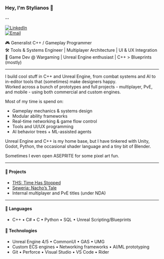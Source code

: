 ### Hey, I'm Stylianos 👋

--

[![LinkedIn](https://img.shields.io/badge/LinkedIn-0077B5?logo=linkedin&logoColor=white)](https://www.linkedin.com/in/stylianos-maimaris-989450217/)  
[![Email](https://img.shields.io/badge/Email-stylianos@stylianosmaimaris.com-lightgrey?logo=gmail)](mailto:stylianos@stylianosmaimaris.com)


🎮 Generalist C++ / Gameplay Programmer  
🛠️ Tools & Systems Engineer | Multiplayer Architecture | UI & UX Integration  
🐉 Game Dev @ Wargaming | Unreal Engine enthusiast | C++ > Blueprints (mostly)  

---

I build cool stuff in C++ and Unreal Engine, from combat systems and AI to in-editor tools that (sometimes) make designers happy.  
Worked across a bunch of prototypes and full projects - multiplayer, PvE, and mobile - using both commercial and custom engines.  

Most of my time is spend on:  
- Gameplay mechanics & systems design  
- Modular ability frameworks  
- Real-time networking & game flow control  
- Tools and UI/UX programming  
- AI behavior trees + ML-assisted agents  

Unreal Engine and C++ is my home base, but I have tinkered with Unity, Godot, Python, the occasional shader language and a tiny bit of Blender.  

Sometimes I even open ASEPRITE for some pixel art fun.

---

#### 🚀 Projects

- [THS: Time Has Stopped](https://ths-vr.net/)
- [Seweria: Nacho’s Tale](https://mikemaris.itch.io/seweria-nachos-tale)
- Internal multiplayer and PvE titles (under NDA)  

---

#### 🧠 Languages

- C++ • C# • C • Python • SQL • Unreal Scripting/Blueprints

#### 🔧 Technologies

- Unreal Engine 4/5 • CommonUI • GAS • UMG  
- Custom ECS engines • Networking frameworks • AI/ML prototyping  
- Git • Perforce • Visual Studio • VS Code • Rider  

